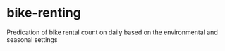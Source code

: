 # bike-renting
Predication of bike rental count on daily based on the environmental and seasonal settings

